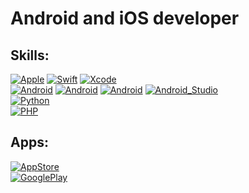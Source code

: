 # Android and iOS developer

## Skills:
[![Apple](https://img.shields.io/badge/iOS-999999?style=for-the-badge&logo=apple&logoColor=white&labelColor=101010)]()
[![Swift](https://img.shields.io/badge/Swift-FA7343?style=for-the-badge&logo=swift&logoColor=white&labelColor=101010)]()
[![Xcode](https://img.shields.io/badge/Xcode-1575F9?style=for-the-badge&logo=xcode&logoColor=white&labelColor=101010)]()
</br>
[![Android](https://img.shields.io/badge/Android-A4C639?style=for-the-badge&logo=android&logoColor=white&labelColor=101010)]()
[![Android](https://img.shields.io/badge/kotlin-ff8000?style=for-the-badge&logo=kotlin&logoColor=white&labelColor=black)]()
[![Android](https://img.shields.io/badge/JAVA-cf152b?style=for-the-badge&logo=java&logoColor=white&labelColor=101010)]()
[![Android_Studio](https://img.shields.io/badge/Android_Studio-3DDC84?style=for-the-badge&logo=android-studio&logoColor=white&labelColor=101010)]()
</br>
[![Python](https://img.shields.io/badge/python-306998?style=for-the-badge&logo=python&logoColor=white&labelColor=black)]()
</br>
[![PHP](https://img.shields.io/badge/php-8993be?style=for-the-badge&logo=php&logoColor=white&labelColor=black)]()
</br>

## Apps:
[![AppStore](https://img.shields.io/badge/App_Store-007bff?style=for-the-badge&logo=AppStore&logoColor=white&labelColor=101010)](https://apps.apple.com/mx/developer/xchel-alonso-carranza-de-la-o/id1534657795?itsct=apps_box_badge&amp;itscg=30200)
</br>
[![GooglePlay](https://img.shields.io/badge/Google_Play-FFFFFF?style=for-the-badge&logo=GooglePlay&logoColor=white&labelColor=101010)](https://play.google.com/store/apps/developer?id=IDAX&hl=es_MX&pcampaignid=pcampaignidMKT-Other-global-all-co-prtnr-py-PartBadge-Mar2515-1)

